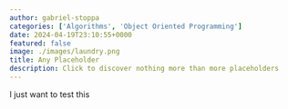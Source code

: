 ```yaml
---
author: gabriel-stoppa
categories: ['Algorithms', 'Object Oriented Programming']
date: 2024-04-19T23:10:55+0000
featured: false
image: ./images/laundry.png
title: Any Placeholder
description: Click to discover nothing more than more placeholders
---
```


I just want to test this